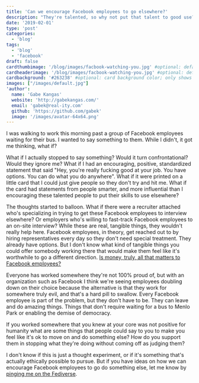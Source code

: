 ```yaml
---
title: 'Can we encourage Facebook employees to go elsewhere?'
description: "They're talented, so why not put that talent to good use?"
date: '2019-02-01'
type: 'post'
categories:
  - 'blog'
tags:
  - 'blog'
  - 'facebook'
draft: false
cardthumbimage: '/blog/images/facbook-watching-you.jpg' #optional: default solid color if unset
cardheaderimage: '/blog/images/facbook-watching-you.jpg' #optional: default solid color if unset
cardbackground: '#263238' #optional: card background color; only shows when no image specified
images: ["/images/default.jpg"]
'author':
  name: 'Gabe Kangas'
  website: 'http://gabekangas.com/'
  email: 'gabek@real-ity.com'
  github: 'https://github.com/gabek'
  image: '/images/avatar-64x64.png'
---
```


I was walking to work this morning past a group of Facebook employees waiting for their bus.  I wanted to say something to them.  While I didn't, it got me thinking, what if?

What if I actually stopped to say something?  Would it turn confrontational?  Would they ignore me?  What if I had an encouraging, positive, standardized statement that said "Hey, you're really fucking good at your job.  You have options.  You can do what you do anywhere".  What if it were printed on a little card that I could just give people so they don't try and hit me.  What if the card had statements from people smarter, and more influential than I encouraging these talented people to put their skills to use elsewhere?

The thoughts started to balloon.  What if there were a recruiter attached who's specializing in trying to get these Facebook employees to interview elsewhere?  Or employers who's willing to fast-track Facebook employees to an on-site interview?  While these are real, tangible things, they wouldn't really help here.  Facebook employees, in theory, get reached out to by hiring representatives every day so they don't need special treatment.  They already have options.  But I don't know what kind of tangible things you could offer somebody working there that would make them feel like it's worthwhile to go a different direction.  [Is money, truly, all that matters to Facebook employees?](https://mashable.com/article/facebook-employees-react-teen-spying-app-blind/#eNEWhq8YHaqK)

Everyone has worked somewhere they're not 100% proud of, but with an organization such as Facebook I think we're seeing employees doubling down on their choice because the alternative is that they work for somewhere truly evil, and that's a hard pill to swallow.  Every Facebook employee is part of the problem, but they don't have to be.  They can leave and do amazing things.  Things that don't require waiting for a bus to Menlo Park or enabling the demise of democracy.

If you worked somewhere that you knew at your core was not positive for humanity what are some things that people could say to you to make you feel like it's ok to move on and do something else?  How do you support them in stopping what they're doing without coming off as judging them?

I don't know if this is just a thought experiment, or if it's something that's actually ethically possible to pursue.  But if you have ideas on how we can encourage Facebook employees to go do something else, let me know by [pinging me on the Fediverse](https://mastodon.social/@gabek).